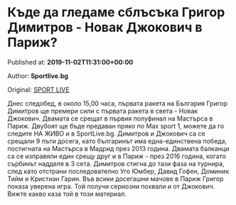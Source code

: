 
# Къде да гледаме сблъсъка Григор Димитров - Новак Джокович в Париж?

Published at: **2019-11-02T11:31:00+00:00**

Author: **Sportlive.bg**

Original: [SPORT LIVE](https://www.sportlive.bg/sport/tenis/kyde-da-gledame-sblysyka-grigor-dimitrov---novak-dzhokovich-v-parizh-1391038.html)

Днес следобед, в около 15,00 часа, първата ракета на България Григор Димитров ще премери сили с първата ракета в света - Новак Джокович. Двамата се срещат в първия полуфинал на Мастърса в Париж. Двубоят ще бъде предаван пряко по Max sport 1, можете да го следите НА ЖИВО и в SportLive.bg.
Димитров и Джокович са се срещали 9 пъти досега, като българинът има една-единствена победа, постигната на Мастърса в Мадрид през 2013 година. Двамата балканци са се изправяли един срещу друг и в Париж - през 2016 година, когато сърбинът надделя в 3 сета.
Димитров стигна до тази фаза на турнира, след като отстрани последователно Уго Юмбер, Давид Гофен, Доминик Тийм и Кристиан Гарин. Във всики досегашни мачове в Париж Григор показа уверена игра. Той получи сериозни похвали и от Джокович. Вижте какво каза той в този материал.
